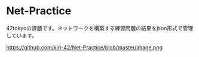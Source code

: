 # Net-Practice
42tokyoの課題です。ネットワークを構築する練習問題の結果をjson形式で管理しています。

https://github.com/kiri-42/Net-Practice/blob/master/image.png
